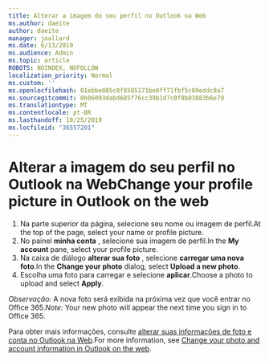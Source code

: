 ```yaml
---
title: Alterar a imagem do seu perfil no Outlook na Web
ms.author: daeite
author: daeite
manager: joallard
ms.date: 6/13/2019
ms.audience: Admin
ms.topic: article
ROBOTS: NOINDEX, NOFOLLOW
localization_priority: Normal
ms.custom: ''
ms.openlocfilehash: 01ebbe085c0f8585171be8ff71fbf5c09eddc8a7
ms.sourcegitcommit: 0b06093dabd685f76cc39b1d7c0f8b03883b6e79
ms.translationtype: MT
ms.contentlocale: pt-BR
ms.lasthandoff: 10/25/2019
ms.locfileid: "36557201"
---
```

# <a name="change-your-profile-picture-in-outlook-on-the-web"></a><span data-ttu-id="f58a5-102">Alterar a imagem do seu perfil no Outlook na Web</span><span class="sxs-lookup"><span data-stu-id="f58a5-102">Change your profile picture in Outlook on the web</span></span>

1. <span data-ttu-id="f58a5-103">Na parte superior da página, selecione seu nome ou imagem de perfil.</span><span class="sxs-lookup"><span data-stu-id="f58a5-103">At the top of the page, select your name or profile picture.</span></span>
1. <span data-ttu-id="f58a5-104">No painel **minha conta** , selecione sua imagem de perfil.</span><span class="sxs-lookup"><span data-stu-id="f58a5-104">In the **My account** pane, select your profile picture.</span></span>
1. <span data-ttu-id="f58a5-105">Na caixa de diálogo **alterar sua foto** , selecione **carregar uma nova foto**.</span><span class="sxs-lookup"><span data-stu-id="f58a5-105">In the **Change your photo** dialog, select **Upload a new photo**.</span></span>
1. <span data-ttu-id="f58a5-106">Escolha uma foto para carregar e selecione **aplicar**.</span><span class="sxs-lookup"><span data-stu-id="f58a5-106">Choose a photo to upload and select **Apply**.</span></span>

<span data-ttu-id="f58a5-107">*Observação:* A nova foto será exibida na próxima vez que você entrar no Office 365.</span><span class="sxs-lookup"><span data-stu-id="f58a5-107">*Note:* Your new photo will appear the next time you sign in to Office 365.</span></span>

<span data-ttu-id="f58a5-108">Para obter mais informações, consulte [alterar suas informações de foto e conta no Outlook na Web](https://support.office.com/article/b2dbb289-851d-4bed-93c3-3e136f5659ec).</span><span class="sxs-lookup"><span data-stu-id="f58a5-108">For more information, see [Change your photo and account information in Outlook on the web](https://support.office.com/article/b2dbb289-851d-4bed-93c3-3e136f5659ec).</span></span>